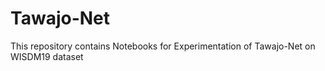 # Tawajo-Net
This repository contains Notebooks for Experimentation of Tawajo-Net on WISDM19 dataset
